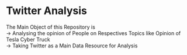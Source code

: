 # Twitter Analysis

The Main Object of this Repository is \
-> Analysing the opinion of People on Respectives Topics
like Opinion of Tesla Cyber Truck\
-> Taking Twitter as a Main Data Resource for Analysis
